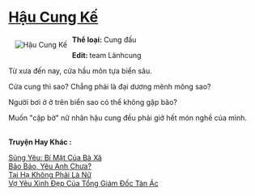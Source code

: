 <a href="https://utruyen.com/hau-cung-ke/11607/" title="Hậu Cung Kế"><h1>Hậu Cung Kế</h1></a><div style="display:table"><img align="right" style="float: left; padding: 10px;" src="https://utruyen.com/images/story/200x260/hau-cung-ke.jpg" alt="Hậu Cung Kế"><b>Thể loại:</b> Cung đấu<p></p><b>Edit: </b>team Lãnhcung<p></p>Từ xưa đến nay, cửa hầu môn tựa biển sâu.<p></p>Cửa cung thì sao? Chẳng phải là đại dương mênh mông sao?<p></p>Người bơi ở ở trên biển sao có thể không gặp bão?<p></p>Muốn "cập bờ" nữ nhân hậu cung đều phải giở hết món nghề của mình.</div><p><br><b>Truyện Hay Khác :</b></p><a href="https://utruyen.com/sung-yeu-bi-mat-cua-ba-xa/17301/" alt="Sủng Yêu: Bí Mật Của Bà Xã">Sủng Yêu: Bí Mật Của Bà Xã</a><br/><a href="https://github.com/quanluxury/ngontinhhot/tree/master/truyenhay/18961/" alt="Bảo Bảo, Yêu Anh Chưa?">Bảo Bảo, Yêu Anh Chưa?</a><br/><a href="https://truyenngontinhay.wordpress.com/2019/10/03/tai-ha-khong-phai-la-nu/" alt="Tại Hạ Không Phải Là Nữ">Tại Hạ Không Phải Là Nữ</a><br/><a href="https://github.com/quanluxury/truyenhot/tree/master/truyenhay/5323/" alt="Vợ Yêu Xinh Đẹp Của Tổng Giám Đốc Tàn Ác">Vợ Yêu Xinh Đẹp Của Tổng Giám Đốc Tàn Ác</a><br/>